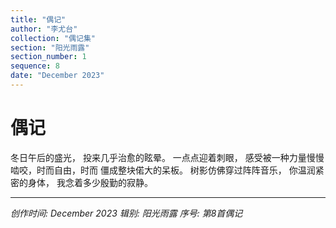 ```yaml
---
title: "偶记"
author: "李尤台"
collection: "偶记集"
section: "阳光雨露"
section_number: 1
sequence: 8
date: "December 2023"
---
```


# 偶记

冬日午后的盛光，
投来几乎治愈的眩晕。
一点点迎着刺眼，
感受被一种力量慢慢
啮咬，时而自由，时而
僵成整块偌大的呆板。
树影仿佛穿过阵阵音乐，
你温润紧密的身体，
我念着多少殷勤的寂静。

---
*创作时间: December 2023*
*辑别: 阳光雨露*
*序号: 第8首偶记*
